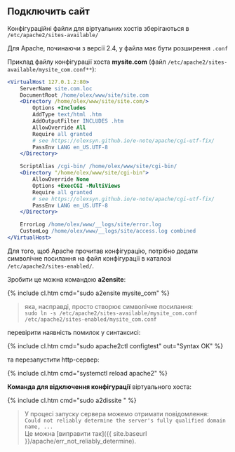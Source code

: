 ## Подключить сайт

Конфігураційні файли для віртуальних хостів зберігаються в `/etc/apache2/sites-available/`

Для Apache, починаючи з версії 2.4, у файла має бути розширення `.conf`

Приклад файлу конфігурації хоста **mysite.com** (файл `/etc/apache2/sites-available/mysite_com.conf**`):

```apache
<VirtualHost 127.0.1.2:80>
	ServerName site.com.loc
	DocumentRoot /home/olex/www/site/site.com
	<Directory /home/olex/www/site/site.com/>
		Options +Includes
		AddType text/html .htm
		AddOutputFilter INCLUDES .htm
		AllowOverride All
		Require all granted
		# see https://olexsyn.github.io/e-note/apache/cgi-utf-fix/
		PassEnv LANG en_US.UTF-8
	</Directory>

	ScriptAlias /cgi-bin/ /home/olex/www/site/cgi-bin/
	<Directory "/home/olex/www/site/cgi-bin">
		AllowOverride None
		Options +ExecCGI -MultiViews
		Require all granted
		# see https://olexsyn.github.io/e-note/apache/cgi-utf-fix/
		PassEnv LANG en_US.UTF-8
	</Directory>

	ErrorLog /home/olex/www/__logs/site/error.log
	CustomLog /home/olex/www/__logs/site/access.log combined
</VirtualHost>
```

Для того, щоб Apache прочитав конфігурацію, потрібно додати символічне посилання на файл конфігурації в каталозі `/etc/apache2/sites-enabled/`.

Зробити це можна командою **a2ensite**:

{% include cl.htm cmd="sudo a2ensite mysite_com" %}

> яка, насправді, просто створює символічне посилання:  
> `sudo ln -s /etc/apache2/sites-available/mysite_com.conf /etc/apache2/sites-enabled/mysite_com.conf`

перевірити наявність помилок у синтаксисі:

{% include cl.htm cmd="sudo apache2ctl configtest"
out="Syntax OK" %}

та перезапустити http-сервер:

{% include cl.htm cmd="systemctl reload apache2" %}

**Команда для відключення конфігурації** віртуального хоста:

{% include cl.htm cmd="sudo a2dissite <SITE>" %}

> У процесі запуску сервера можемо отримати повідомлення:  
> `Could not reliably determine the server's fully qualified domain name, ...`  
> Це можна [виправити так]({{ site.baseurl }}/apache/err_not_reliably_determine).
